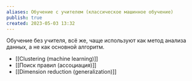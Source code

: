 ```yaml
---
aliases: Обучение с учителем (классическое машинное обучение)
publish: true
created: 2023-05-03 13:32
---
```




Обучение без учителя, всё же, чаще используют как метод анализа данных, а не как основной алгоритм.



- [[Clustering (machine learning)]]
- [[Поиск правил (ассоциация)]]
- [[Dimension reduction (generalization)]]





